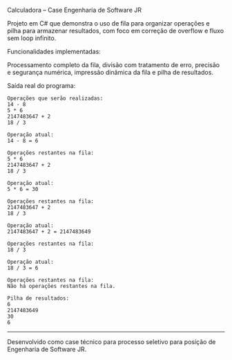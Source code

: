 Calculadora – Case Engenharia de Software JR

Projeto em C# que demonstra o uso de fila para organizar operações e pilha para armazenar resultados,
com foco em correção de overflow e fluxo sem loop infinito.

Funcionalidades implementadas:

Processamento completo da fila, divisão com tratamento de erro, precisão e segurança numérica, impressão dinâmica da fila e pilha de resultados.

Saída real do programa:

```
Operações que serão realizadas:
14 - 8
5 * 6
2147483647 + 2
18 / 3

Operação atual:
14 - 8 = 6

Operações restantes na fila:
5 * 6
2147483647 + 2
18 / 3

Operação atual:
5 * 6 = 30

Operações restantes na fila:
2147483647 + 2
18 / 3

Operação atual:
2147483647 + 2 = 2147483649

Operações restantes na fila:
18 / 3

Operação atual:
18 / 3 = 6

Operações restantes na fila:
Não há operações restantes na fila.

Pilha de resultados:
6
2147483649
30
6
```
---
Desenvolvido como case técnico para processo seletivo para posição de Engenharia de Software JR.

